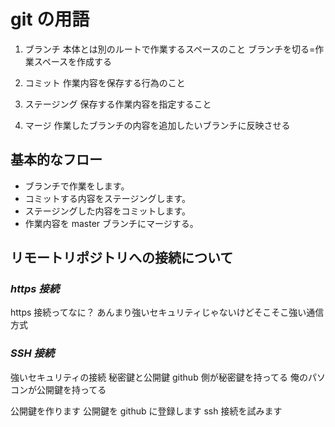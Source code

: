 # git の用語

1. ブランチ
   本体とは別のルートで作業するスペースのこと
   ブランチを切る=作業スペースを作成する
1. コミット
   作業内容を保存する行為のこと

1. ステージング
   保存する作業内容を指定すること

1. マージ
   作業したブランチの内容を追加したいブランチに反映させる

## 基本的なフロー

- ブランチで作業をします。
- コミットする内容をステージングします。
- ステージングした内容をコミットします。
- 作業内容を master ブランチにマージする。

## リモートリポジトリへの接続について

### **_https 接続_**

https 接続ってなに？
あんまり強いセキュリティじゃないけどそこそこ強い通信方式

### **_SSH 接続_**

強いセキュリティの接続
秘密鍵と公開鍵
github 側が秘密鍵を持ってる
俺のパソコンが公開鍵を持ってる

公開鍵を作ります
公開鍵を github に登録します
ssh 接続を試みます
